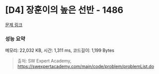 # [D4] 장훈이의 높은 선반 - 1486 

[문제 링크](https://swexpertacademy.com/main/code/problem/problemDetail.do?contestProbId=AV2b7Yf6ABcBBASw) 

### 성능 요약

메모리: 22,032 KB, 시간: 1,311 ms, 코드길이: 1,199 Bytes



> 출처: SW Expert Academy, https://swexpertacademy.com/main/code/problem/problemList.do